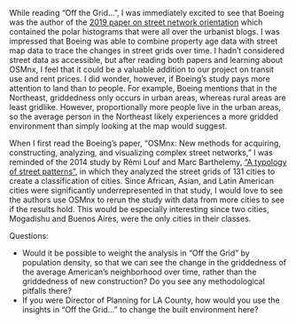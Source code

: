 While reading “Off the Grid…”, I was immediately excited to see that Boeing was the author of the [2019 paper on street network orientation](https://appliednetsci.springeropen.com/articles/10.1007/s41109-019-0189-1) which contained the polar histograms that were all over the urbanist blogs. I was impressed that Boeing was able to combine property age data with street map data to trace the changes in street grids over time. I hadn’t considered street data as accessible, but after reading both papers and learning about OSMnx, I feel that it could be a valuable addition to our project on transit use and rent prices. I did wonder, however, if Boeing’s study pays more attention to land than to people. For example, Boeing mentions that in the Northeast, griddedness only occurs in urban areas, whereas rural areas are least gridlike. However, proportionally more people live in the urban areas, so the average person in the Northeast likely experiences a more gridded environment than simply looking at the map would suggest. 

When I first read the Boeing’s paper, “OSMnx: New methods for acquiring, constructing, analyzing, and visualizing complex street networks,” I was reminded of the 2014 study by Rémi Louf and Marc Barthelemy, [“A typology of street patterns”](https://arxiv.org/abs/1410.2094), in which they analyzed the street grids of 131 cities to create a classification of cities. Since African, Asian, and Latin American cities were significantly underrepresented in that study, I would love to see the authors use OSMnx to rerun the study with data from more cities to see if the results hold. This would be especially interesting since two cities, Mogadishu and Buenos Aires, were the only cities in their classes.

Questions: 
* Would it be possible to weight the analysis in “Off the Grid” by population density, so that we can see the change in the griddedness of the average American’s neighborhood over time, rather than the griddedness of new construction? Do you see any methodological pitfalls there?
* If you were Director of Planning for LA County, how would you use the insights in “Off the Grid…” to change the built environment here?

